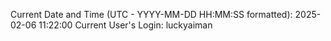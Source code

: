 Current Date and Time (UTC - YYYY-MM-DD HH:MM:SS formatted): 2025-02-06 11:22:00
Current User's Login: luckyaiman

